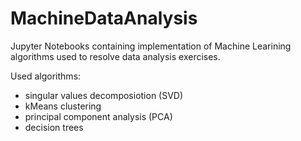 # MachineDataAnalysis
Jupyter Notebooks containing implementation of Machine Learining algorithms used to resolve data analysis exercises.

Used algorithms:
- singular values decomposiotion (SVD)
- kMeans clustering
- principal component analysis (PCA)
- decision trees
